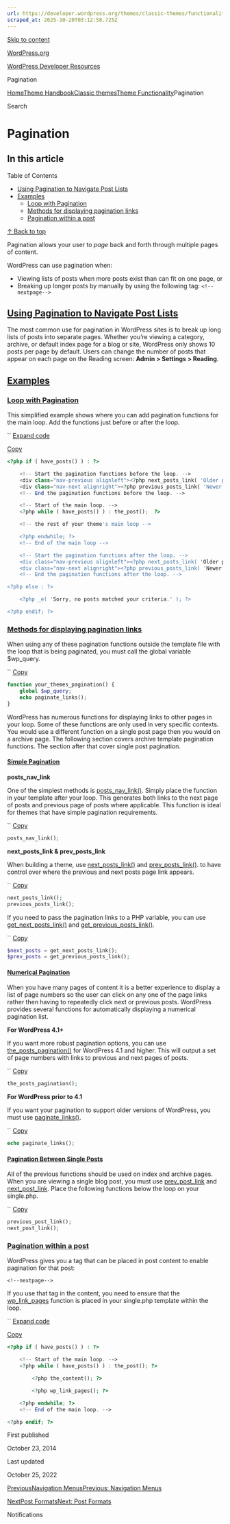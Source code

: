 ```yaml
---
url: https://developer.wordpress.org/themes/classic-themes/functionality/pagination
scraped_at: 2025-10-20T03:12:58.725Z
---
```


[Skip to content](https://developer.wordpress.org/themes/classic-themes/functionality/pagination/#wp--skip-link--target)

[WordPress.org](https://wordpress.org/)

[WordPress Developer Resources](https://developer.wordpress.org/)

Pagination


[Home](https://developer.wordpress.org/)[Theme Handbook](https://developer.wordpress.org/themes/)[Classic themes](https://developer.wordpress.org/themes/classic-themes/)[Theme Functionality](https://developer.wordpress.org/themes/classic-themes/functionality/)Pagination

Search

# Pagination

## In this article

Table of Contents

- [Using Pagination to Navigate Post Lists](https://developer.wordpress.org/themes/classic-themes/functionality/pagination/#using-pagination-to-navigate-post-lists)
- [Examples](https://developer.wordpress.org/themes/classic-themes/functionality/pagination/#examples)
  - [Loop with Pagination](https://developer.wordpress.org/themes/classic-themes/functionality/pagination/#loop-with-pagination)
  - [Methods for displaying pagination links](https://developer.wordpress.org/themes/classic-themes/functionality/pagination/#methods-for-displaying-pagination-links)
  - [Pagination within a post](https://developer.wordpress.org/themes/classic-themes/functionality/pagination/#pagination-within-a-post)

[↑ Back to top](https://developer.wordpress.org/themes/classic-themes/functionality/pagination/#wp--skip-link--target)

Pagination allows your user to _page_ back and forth through multiple pages of content.

WordPress can use pagination when:

- Viewing lists of posts when more posts exist than can fit on one page, or
- Breaking up longer posts by manually by using the following tag: `<!--nextpage-->`

## [Using Pagination to Navigate Post Lists](https://developer.wordpress.org/themes/classic-themes/functionality/pagination/\#using-pagination-to-navigate-post-lists)

The most common use for pagination in WordPress sites is to break up long lists of posts into separate pages. Whether you’re viewing a category, archive, or default index page for a blog or site, WordPress only shows 10 posts per page by default. Users can change the number of posts that appear on each page on the Reading screen: **Admin > Settings > Reading**.

## [Examples](https://developer.wordpress.org/themes/classic-themes/functionality/pagination/\#examples)

### [Loop with Pagination](https://developer.wordpress.org/themes/classic-themes/functionality/pagination/\#loop-with-pagination)

This simplified example shows where you can add pagination functions for the main loop. Add the functions just before or after the loop.

``
[Expand code](https://developer.wordpress.org/themes/classic-themes/functionality/pagination/#)

[Copy](https://developer.wordpress.org/themes/classic-themes/functionality/pagination/#)

```php
<?php if ( have_posts() ) : ?>

    <!-- Start the pagination functions before the loop. -->
    <div class="nav-previous alignleft"><?php next_posts_link( 'Older posts' ); ?></div>
    <div class="nav-next alignright"><?php previous_posts_link( 'Newer posts' ); ?></div>
    <!-- End the pagination functions before the loop. -->

	<!-- Start of the main loop. -->
	<?php while ( have_posts() ) : the_post();  ?>

	<!-- the rest of your theme's main loop -->

    <?php endwhile; ?>
    <!-- End of the main loop -->

    <!-- Start the pagination functions after the loop. -->
    <div class="nav-previous alignleft"><?php next_posts_link( 'Older posts' ); ?></div>
    <div class="nav-next alignright"><?php previous_posts_link( 'Newer posts' ); ?></div>
    <!-- End the pagination functions after the loop. -->

<?php else : ?>

	<?php _e( 'Sorry, no posts matched your criteria.' ); ?>

<?php endif; ?>

```

### [Methods for displaying pagination links](https://developer.wordpress.org/themes/classic-themes/functionality/pagination/\#methods-for-displaying-pagination-links)

When using any of these pagination functions outside the template file with the loop that is being paginated, you must call the global variable $wp\_query.

``
[Copy](https://developer.wordpress.org/themes/classic-themes/functionality/pagination/#)

```php
function your_themes_pagination() {
	global $wp_query;
	echo paginate_links();
}
```

WordPress has numerous functions for displaying links to other pages in your loop. Some of these functions are only used in very specific contexts. You would use a different function on a single post page then you would on a archive page. The following section covers archive template pagination functions. The section after that cover single post pagination.

#### [Simple Pagination](https://developer.wordpress.org/themes/classic-themes/functionality/pagination/\#simple-pagination)

**posts\_nav\_link**

One of the simplest methods is [posts\_nav\_link()](https://developer.wordpress.org/reference/functions/posts_nav_link/). Simply place the function in your template after your loop. This generates both links to the next page of posts and previous page of posts where applicable. This function is ideal for themes that have simple pagination requirements.

``
[Copy](https://developer.wordpress.org/themes/classic-themes/functionality/pagination/#)

```php
posts_nav_link();
```

**next\_posts\_link & prev\_posts\_link**

When building a theme, use [next\_posts\_link()](https://developer.wordpress.org/reference/functions/next_posts_link/) and [prev\_posts\_link()](https://developer.wordpress.org/reference/functions/previous_posts_link/). to have control over where the previous and next posts page link appears.

``
[Copy](https://developer.wordpress.org/themes/classic-themes/functionality/pagination/#)

```php
next_posts_link();
previous_posts_link();
```

If you need to pass the pagination links to a PHP variable, you can use [get\_next\_posts\_link()](https://developer.wordpress.org/reference/functions/get_next_posts_link/) and [get\_previous\_posts\_link()](https://developer.wordpress.org/reference/functions/get_previous_posts_link/).

``
[Copy](https://developer.wordpress.org/themes/classic-themes/functionality/pagination/#)

```php
$next_posts = get_next_posts_link();
$prev_posts = get_previous_posts_link();
```

#### [Numerical Pagination](https://developer.wordpress.org/themes/classic-themes/functionality/pagination/\#numerical-pagination)

When you have many pages of content it is a better experience to display a list of page numbers so the user can click on any one of the page links rather then having to repeatedly click next or previous posts. WordPress provides several functions for automatically displaying a numerical pagination list.

**For WordPress 4.1+**

If you want more robust pagination options, you can use [the\_posts\_pagination()](https://developer.wordpress.org/reference/functions/the_posts_pagination/) for WordPress 4.1 and higher. This will output a set of page numbers with links to previous and next pages of posts.

``
[Copy](https://developer.wordpress.org/themes/classic-themes/functionality/pagination/#)

```php
the_posts_pagination();
```

**For WordPress prior to 4.1**

If you want your pagination to support older versions of WordPress, you must use [paginate\_links()](https://developer.wordpress.org/reference/functions/paginate_links/).

``
[Copy](https://developer.wordpress.org/themes/classic-themes/functionality/pagination/#)

```php
echo paginate_links();
```

#### [Pagination Between Single Posts](https://developer.wordpress.org/themes/classic-themes/functionality/pagination/\#pagination-between-single-posts)

All of the previous functions should be used on index and archive pages. When you are viewing a single blog post, you must use [prev\_post\_link](https://developer.wordpress.org/reference/functions/previous_post_link/) and [next\_post\_link](https://developer.wordpress.org/reference/functions/next_post_link/). Place the following functions below the loop on your single.php.

``
[Copy](https://developer.wordpress.org/themes/classic-themes/functionality/pagination/#)

```php
previous_post_link();
next_post_link();
```

### [Pagination within a post](https://developer.wordpress.org/themes/classic-themes/functionality/pagination/\#pagination-within-a-post)

WordPress gives you a tag that can be placed in post content to enable pagination for that post:

`<!--nextpage-->`

If you use that tag in the content, you need to ensure that the [wp\_link\_pages](https://developer.wordpress.org/reference/functions/wp_link_pages/) function is placed in your single.php template within the loop.

``
[Expand code](https://developer.wordpress.org/themes/classic-themes/functionality/pagination/#)

[Copy](https://developer.wordpress.org/themes/classic-themes/functionality/pagination/#)

```php
<?php if ( have_posts() ) : ?>

	<!-- Start of the main loop. -->
	<?php while ( have_posts() ) : the_post(); ?>

		<?php the_content(); ?>

		<?php wp_link_pages(); ?>

	<?php endwhile; ?>
	<!-- End of the main loop. -->

<?php endif; ?>

```

First published

October 23, 2014

Last updated

October 25, 2022

[PreviousNavigation MenusPrevious: Navigation Menus](https://developer.wordpress.org/themes/classic-themes/functionality/navigation-menus/)

[NextPost FormatsNext: Post Formats](https://developer.wordpress.org/themes/classic-themes/functionality/post-formats/)

Notifications